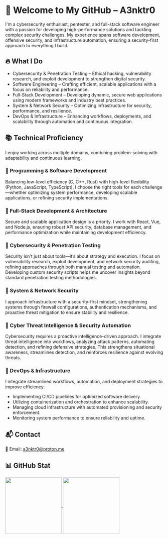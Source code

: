 # 👋 Welcome to My GitHub – A3nktr0
I'm a cybersecurity enthusiast, pentester, and full-stack software engineer with a passion for developing high-performance solutions and tackling complex security challenges. My experience spans software development, offensive security, and infrastructure automation, ensuring a security-first approach to everything I build.
## 🔥 What I Do
- Cybersecurity & Penetration Testing – Ethical hacking, vulnerability research, and exploit development to strengthen digital security.
- Software Engineering – Crafting efficient, scalable applications with a focus on reliability and performance.
- Full-Stack Development – Developing dynamic, secure web applications using modern frameworks and industry best practices.
- System & Network Security – Optimizing infrastructure for security, performance, and resilience.
- DevOps & Infrastructure – Enhancing workflows, deployments, and scalability through automation and continuous integration.

## 📚 Technical Proficiency
I enjoy working across multiple domains, combining problem-solving with adaptability and continuous learning.

### 🔹 Programming & Software Development
Balancing low-level efficiency (C, C++, Rust) with high-level flexibility (Python, JavaScript, TypeScript), I choose the right tools for each challenge—whether optimizing system performance, developing scalable applications, or refining security implementations.

### 🔹 Full-Stack Development & Architecture
Secure and scalable application design is a priority. I work with React, Vue, and Node.js, ensuring robust API security, database management, and performance optimization while maintaining development efficiency.

### 🔹 Cybersecurity & Penetration Testing
Security isn't just about tools—it’s about strategy and execution. I focus on vulnerability research, exploit development, and network security auditing, refining approaches through both manual testing and automation. Developing custom security scripts helps me uncover insights beyond standard penetration testing methodologies.

### 🔹 System & Network Security
I approach infrastructure with a security-first mindset, strengthening systems through firewall configurations, authentication mechanisms, and proactive threat mitigation to ensure stability and resilience.

### 🔹 Cyber Threat Intelligence & Security Automation
Cybersecurity requires a proactive intelligence-driven approach. I integrate threat intelligence into workflows, analyzing attack patterns, automating detection, and refining defensive strategies. This strengthens situational awareness, streamlines detection, and reinforces resilience against evolving threats.

### 🔹 DevOps & Infrastructure
I integrate streamlined workflows, automation, and deployment strategies to improve efficiency:
- Implementing CI/CD pipelines for optimized software delivery.
- Utilizing containerization and orchestration to enhance scalability.
- Managing cloud infrastructure with automated provisioning and security enforcement.
- Monitoring system performance to ensure reliability and uptime.


## 📬 Contact
📧 Email: a3nktr0@proton.me

## 📊 GitHub Stat
<a href="https://github.com/a3nktr0/github-readme-stats">
  <img height=180 align="center" src="https://github-readme-stats.vercel.app/api/top-langs/?username=a3nktr0&size_weight=0.5&count_weight=0.5&langs_count=10&theme=dark&hide_progress=true" />
</a>
<a href="https://github.com/a3nktr0/convoychat">
  <img height=180 align="center" src="https://github-readme-stats.vercel.app/api?username=a3nktr0&show_icons=true&theme=dark" />
</a>
